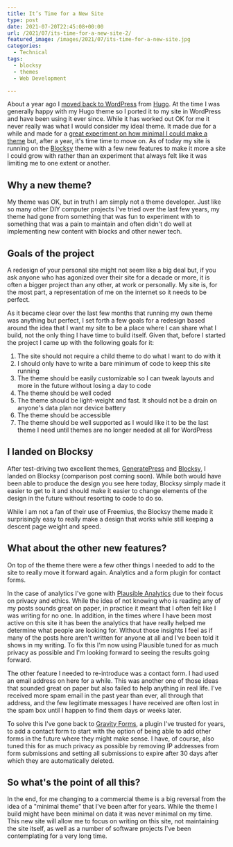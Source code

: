 ```yaml
---
title: It’s Time for a New Site
type: post
date: 2021-07-20T22:45:08+00:00
url: /2021/07/its-time-for-a-new-site-2/
featured_image: /images/2021/07/its-time-for-a-new-site.jpg
categories:
  - Technical
tags:
  - blocksy
  - themes
  - Web Development

---
```

About a year ago I [moved back to WordPress][1] from [Hugo][2]. At the time I was generally happy with my Hugo theme so I ported it to my site in WordPress and have been using it ever since. While it has worked out OK for me it never really was what I would consider my ideal theme. It made due for a while and made for a [great experiment on how minimal I could make a theme][3] but, after a year, it's time time to move on.
As of today my site is running on the [Blocksy][4] theme with a few new features to make it more a site I could grow with rather than an experiment that always felt like it was limiting me to one extent or another.

## Why a new theme?

My theme was OK, but in truth I am simply not a theme developer. Just like so many other DIY computer projects I've tried over the last few years, my theme had gone from something that was fun to experiment with to something that was a pain to maintain and often didn't do well at implementing new content with blocks and other newer tech.

## Goals of the project

A redesign of your personal site might not seem like a big deal but, if you ask anyone who has agonized over their site for a decade or more, it is often a bigger project than any other, at work or personally. My site is, for the most part, a representation of me on the internet so it needs to be perfect.

As it became clear over the last few months that running my own theme was anything but perfect, I set forth a few goals for a redesign based around the idea that I want my site to be a place where I can share what I build, not the only thing I have time to build itself. Given that, before I started the project I came up with the following goals for it:

<ol class="wp-block-list">
  <li>
    The site should not require a child theme to do what I want to do with it
  </li>
  <li>
    I should only have to write a bare minimum of code to keep this site running
  </li>
  <li>
    The theme should be easily customizable so I can tweak layouts and more in the future without losing a day to code
  </li>
  <li>
    The theme should be well coded
  </li>
  <li>
    The theme should be light-weight and fast. It should not be a drain on anyone's data plan nor device battery
  </li>
  <li>
    The theme should be accessible
  </li>
  <li>
    The theme should be well supported as I would like it to be the last theme I need until themes are no longer needed at all for WordPress
  </li>
</ol>

## I landed on Blocksy

After test-driving two excellent themes, [GeneratePress][5] and [Blocksy][4], I landed on Blocksy (comparison post coming soon). While both would have been able to produce the design you see here today, Blocksy simply made it easier to get to it and should make it easier to change elements of the design in the future without resorting to code to do so.

While I am not a fan of their use of Freemius, the Blocksy theme made it surprisingly easy to really make a design that works while still keeping a descent page weight and speed.

## What about the other new features?

On top of the theme there were a few other things I needed to add to the site to really move it forward again. Analytics and a form plugin for contact forms.

In the case of analytics I've gone with [Plausible Analytics][6] due to their focus on privacy and ethics. While the idea of not knowing who is reading any of my posts sounds great on paper, in practice it meant that I often felt like I was writing for no one. In addition, in the times where I have been most active on this site it has been the analytics that have really helped me determine what people are looking for. Without those insights I feel as if many of the posts here aren't written for anyone at all and I've been told it shows in my writing. To fix this I'm now using Plausible tuned for as much privacy as possible and I'm looking forward to seeing the results going forward.

The other feature I needed to re-introduce was a contact form. I had used an email address on here for a while. This was another one of those ideas that sounded great on paper but also failed to help anything in real life. I've received more spam email in the past year than ever, all through that address, and the few legitimate messages I have received are often lost in the spam box until I happen to find them days or weeks later.

To solve this I've gone back to [Gravity Forms][7], a plugin I've trusted for years, to add a contact form to start with the option of being able to add other forms in the future where they might make sense. I have, of course, also tuned this for as much privacy as possible by removing IP addresses from form submissions and setting all submissions to expire after 30 days after which they are automatically deleted.

## So what's the point of all this?

In the end, for me changing to a commercial theme is a big reversal from the idea of a "minimal theme" that I've been after for years. While the theme I build might have been minimal on data it was never minimal on my time. This new site will allow me to focus on writing on this site, not maintaining the site itself, as well as a number of software projects I've been contemplating for a very long time.

 [1]: /2020/08/hello-wordpress-my-old-friend/
 [2]: https://gohugo.io
 [3]: /2021/04/creating-a-minimal-wordpress-theme-in-the-era-of-gutenberg/
 [4]: https://creativethemes.com/blocksy/
 [5]: https://generatepress.com
 [6]: https://plausible.io
 [7]: http://www.gravityforms.com